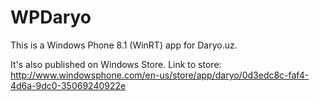 # WPDaryo

This is a Windows Phone 8.1 (WinRT) app for Daryo.uz.

It's also published on Windows Store.
Link to store: http://www.windowsphone.com/en-us/store/app/daryo/0d3edc8c-faf4-4d6a-9dc0-35069240922e
